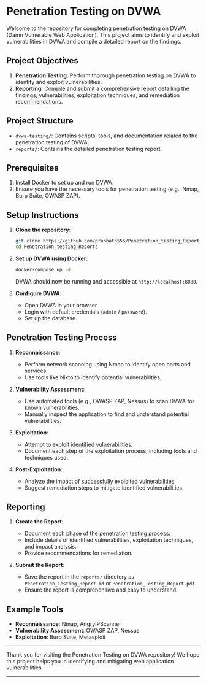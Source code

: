 # Penetration Testing on DVWA

Welcome to the repository for completing penetration testing on DVWA (Damn Vulnerable Web Application). This project aims to identify and exploit vulnerabilities in DVWA and compile a detailed report on the findings.

## Project Objectives

1. **Penetration Testing**: Perform thorough penetration testing on DVWA to identify and exploit vulnerabilities.
2. **Reporting**: Compile and submit a comprehensive report detailing the findings, vulnerabilities, exploitation techniques, and remediation recommendations.

## Project Structure

- `dvwa-testing/`: Contains scripts, tools, and documentation related to the penetration testing of DVWA.
- `reports/`: Contains the detailed penetration testing report.

## Prerequisites

1. Install Docker to set up and run DVWA.
2. Ensure you have the necessary tools for penetration testing (e.g., Nmap, Burp Suite, OWASP ZAP).

## Setup Instructions

1. **Clone the repository**:
    ```bash
    git clone https://github.com/prabhath555/Penetration_testing_Reports.git
    cd Penetration_testing_Reports
    ```

2. **Set up DVWA using Docker**:
    ```bash
    docker-compose up -d
    ```
    DVWA should now be running and accessible at `http://localhost:8080`.

3. **Configure DVWA**:
    - Open DVWA in your browser.
    - Login with default credentials (`admin` / `password`).
    - Set up the database.

## Penetration Testing Process

1. **Reconnaissance**:
    - Perform network scanning using Nmap to identify open ports and services.
    - Use tools like Nikto to identify potential vulnerabilities.

2. **Vulnerability Assessment**:
    - Use automated tools (e.g., OWASP ZAP, Nessus) to scan DVWA for known vulnerabilities.
    - Manually inspect the application to find and understand potential vulnerabilities.

3. **Exploitation**:
    - Attempt to exploit identified vulnerabilities.
    - Document each step of the exploitation process, including tools and techniques used.

4. **Post-Exploitation**:
    - Analyze the impact of successfully exploited vulnerabilities.
    - Suggest remediation steps to mitigate identified vulnerabilities.

## Reporting

1. **Create the Report**:
    - Document each phase of the penetration testing process.
    - Include details of identified vulnerabilities, exploitation techniques, and impact analysis.
    - Provide recommendations for remediation.

2. **Submit the Report**:
    - Save the report in the `reports/` directory as `Penetration_Testing_Report.md` or `Penetration_Testing_Report.pdf`.
    - Ensure the report is comprehensive and easy to understand.

## Example Tools

- **Reconnaissance**: Nmap, AngryIPScanner
- **Vulnerability Assessment**: OWASP ZAP, Nessus
- **Exploitation**: Burp Suite, Metasploit


---

Thank you for visiting the Penetration Testing on DVWA repository! We hope this project helps you in identifying and mitigating web application vulnerabilities.

---
